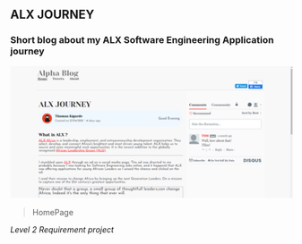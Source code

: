 ## ALX JOURNEY

### Short blog about my ALX Software Engineering Application journey

![HomePage](./images/alphablogHomepage.png)

> HomePage

_Level 2 Requirement project_
